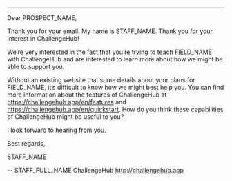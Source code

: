 ---
Dear PROSPECT_NAME,

Thank you for your email.
My name is STAFF_NAME. Thank you for your interest in ChallengeHub!

We’re very interested in the fact that you’re trying to teach FIELD_NAME with ChallengeHub and are interested to learn more about how we might be able to support you.

Without an existing website that some details about your plans for FIELD_NAME, it’s difficult to know how we might best help you. You can find more information about the features of ChallengeHub at https://challengehub.app/en/features and https://challengehub.app/en/quickstart. How do you think these capabilities of ChallengeHub might be useful to you?

I look forward to hearing from you.

Best regards,

STAFF_NAME

--
STAFF_FULL_NAME
ChallengeHub
http://challengehub.app
